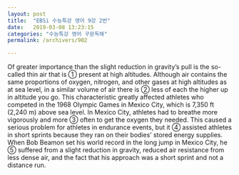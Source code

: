 ```yaml
---
layout: post
title:  "EBSi 수능특강 영어 9강 2번"
date:   2019-03-08 13:23:15
categories: "수능특강 영어 구문독해"
permalink: /archivers/902

---
```




Of greater importance than the slight reduction in gravity’s pull is the so-called thin air that is ① present at high altitudes. Although air contains the same proportions of oxygen, nitrogen, and other gases at high altitudes as at sea level, in a similar volume of air there is ② less of each the higher up in altitude you go. This characteristic greatly affected athletes who competed in the 1968 Olympic Games in Mexico City, which is 7,350 ft (2,240 m) above sea level. In Mexico City, athletes had to breathe more vigorously and more ③ often to get the oxygen they needed. This caused a serious problem for athletes in endurance events, but it ④ assisted athletes in short sprints because they ran on their bodies’ stored energy supplies. When Bob Beamon set his world record in the long jump in Mexico City, he ⑤ suffered from a slight reduction in gravity, reduced air resistance from less dense air, and the fact that his approach was a short sprint and not a distance run.

<!--more-->

> 